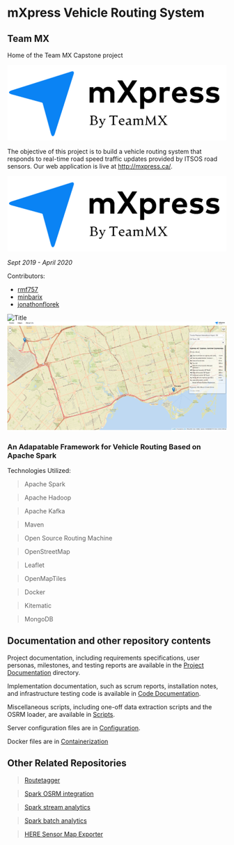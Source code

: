 # mXpress Vehicle Routing System
## Team MX

Home of the Team MX Capstone project

![Logo][logo]

The objective of this project is to build a vehicle routing system that responds to real-time road speed traffic updates provided by ITSOS road sensors. Our web application is live at http://mxpress.ca/.

[![IMAGE ALT TEXT HERE](images/mXpress-logo-transparent.png)](http://www.youtube.com/watch?v=dQw4w9WgXcQ)

*Sept 2019 - April 2020*

Contributors:
- [rmf757](https://github.com/rmf757)
- [minbarix](https://github.com/minbarix)
- [jonathonflorek](https://github.com/jonathonflorek)

![Title][title]
![Naviation][navigation]

### An Adapatable Framework for Vehicle Routing Based on Apache Spark
Technologies Utilized:
> Apache Spark

> Apache Hadoop

> Apache Kafka

> Maven 

> Open Source Routing Machine

> OpenStreetMap

> Leaflet

> OpenMapTiles

> Docker

> Kitematic

> MongoDB

## Documentation and other repository contents

Project documentation, including requirements specifications, user personas, milestones, and testing reports are available in the [Project Documentation](/Project%20Documentation) directory.

Implementation documentation, such as scrum reports, installation notes, and infrastructure testing code is available in [Code Documentation](/Code%20Documentation).

Miscellaneous scripts, including one-off data extraction scripts and the OSRM loader, are available in [Scripts](/Scripts).

Server configuration files are in [Configuration](/Configuration).

Docker files are in [Containerization](/Containerization)

## Other Related Repositories

> [Routetagger](https://github.com/TeamMX/routetagger)

> [Spark OSRM integration](https://github.com/TeamMX/osrm-adapter-batch)

> [Spark stream analytics](https://github.com/TeamMX/speedstream)

> [Spark batch analytics](https://github.com/TeamMX/batch-job)

> [HERE Sensor Map Exporter](https://github.com/TeamMX/here-to-sensor)

[logo]: images/mXpress-logo-transparent.png "Logo"
[title]: images/title.png "Title"
[navigation]: images/routing.png "Routing"
